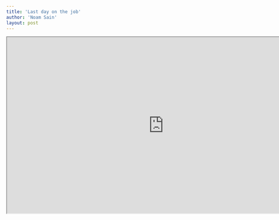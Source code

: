 ```yaml
---
title: 'Last day on the job'
author: 'Noam Sain'
layout: post
---
```


<iframe height="473" src="https://www.youtube.com/embed/jIeU5CWpsPs?feature=oembed" title="last day on the job" width="840"></iframe>

